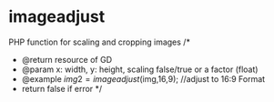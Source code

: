 # imageadjust
PHP function for scaling and cropping images
 /*
  * @return resource of GD
  * @param x: width, y: height, scaling false/true or a factor (float)
  * @example $img2 = imageadjust($img,16,9); //adjust to 16:9 Format
  * return false if error
  */  
